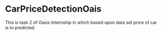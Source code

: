 # CarPriceDetectionOais
This is task 2 of Oasis Internship in which based upon data set price of car is to predicted.
